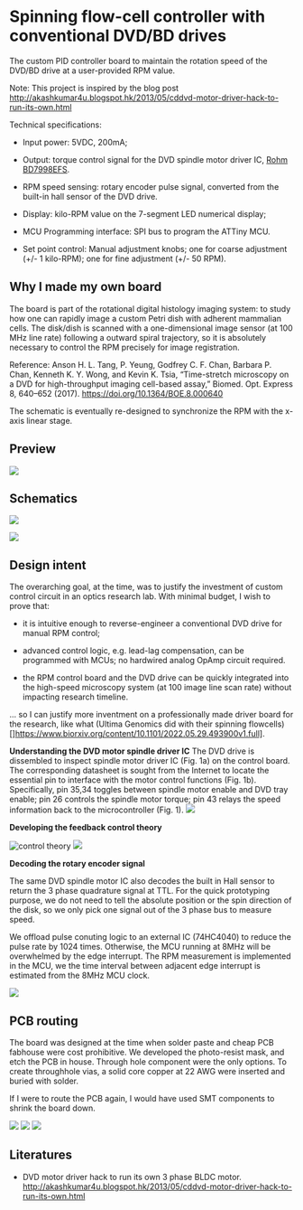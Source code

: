 # Spinning flow-cell controller with conventional DVD/BD drives

The custom PID controller board to maintain the rotation speed of the DVD/BD
drive at a user-provided RPM value.

Note: This project is inspired by the blog post
http://akashkumar4u.blogspot.hk/2013/05/cddvd-motor-driver-hack-to-run-its-own.html

Technical specifications:

* Input power: 5VDC, 200mA;

* Output: torque control signal for the DVD spindle motor driver IC, [Rohm BD7998EFS](datasheet/bd7956fs.djvu).

* RPM speed sensing: rotary encoder pulse signal, converted from the built-in hall sensor of the DVD drive.

* Display: kilo-RPM value on the 7-segment LED numerical display;

* MCU Programming interface: SPI bus to program the ATTiny MCU.

* Set point control: Manual adjustment knobs; one for coarse adjustment (+/- 1
  kilo-RPM); one for fine adjustment (+/- 50 RPM).

## Why I made my own board

The board is part of the rotational digital histology imaging system: to study how one can rapidly image a custom Petri dish with adherent mammalian cells. The disk/dish is scanned with a one-dimensional image sensor (at 100 MHz line rate) following a outward spiral trajectory, so it is absolutely necessary to control the RPM precisely for image registration.

Reference: Anson H. L. Tang, P. Yeung, Godfrey C. F. Chan, Barbara P. Chan, Kenneth K. Y. Wong, and Kevin K. Tsia, “Time-stretch microscopy on a DVD for high-throughput imaging cell-based assay,” Biomed. Opt. Express 8, 640–652 (2017). https://doi.org/10.1364/BOE.8.000640

The schematic is eventually re-designed to synchronize the RPM with the x-axis linear stage.

## Preview

![](drawing/preview.jpg)

## Schematics

![](drawing/dvd-speedControl.png)

![](drawing/SevenSeg-display.png)

## Design intent

The overarching goal, at the time, was to justify the investment of custom control circuit in an optics research lab. With minimal budget, I wish to prove that:

* it is intuitive enough to reverse-engineer a conventional DVD drive for manual RPM control;

* advanced control logic, e.g. lead-lag compensation, can be programmed with MCUs; no hardwired analog OpAmp circuit required.

* the RPM control board and the DVD drive can be quickly integrated into the high-speed microscopy system (at 100 image line scan rate) without impacting research timeline.

... so I can justify more inventment on a professionally made driver board for the research, like what (Ultima Genomics did with their spinning flowcells)[]https://www.biorxiv.org/content/10.1101/2022.05.29.493900v1.full].

**Understanding the DVD motor spindle driver IC** The DVD drive is dissembled to
inspect spindle motor driver IC (Fig. 1a) on the control board. The
corresponding datasheet is sought from the Internet to locate the essential pin
to interface with the motor control functions (Fig. 1b). Specifically, pin 35,34
toggles between spindle motor enable and DVD tray enable; pin 26 controls the
spindle motor torque; pin 43 relays the speed information back to the
microcontroller (Fig. 1). ![](drawing/motor-driver-ic.png)

**Developing the feedback control theory**

![control theory](drawing/control-theory.png)
![](drawing/feedback-control.png)

**Decoding the rotary encoder signal**

The same DVD spindle motor IC also decodes the built in Hall sensor to return
the 3 phase quadrature signal at TTL. For the quick prototyping purpose, we do
not need to tell the absolute position or the spin direction of the disk, so we
only pick one signal out of the 3 phase bus to measure speed.

We offload pulse conuting logic to an external IC (74HC4040) to reduce the pulse
rate by 1024 times. Otherwise, the MCU running at 8MHz will be overwhelmed by
the edge interrupt. The RPM measurement is implemented in the MCU, we the time
interval between adjacent edge interrupt is estimated from the 8MHz MCU clock.

![](drawing/FC_PIN.jpg)


## PCB routing

The board was designed at the time when solder paste and cheap PCB fabhouse were cost prohibitive. We developed the photo-resist mask, and etch the PCB in house.
Through hole component were the only options. To create throughhole vias, a solid core copper at 22 AWG were inserted and buried with solder.

If I were to route the PCB again, I would have used SMT components to shrink the board down.

![](drawing/pcb-routing.png)
![](drawing/pcb-top.png)
![](drawing/pcb-bottom.png)

## Literatures

* DVD motor driver hack to run its own 3 phase BLDC motor. http://akashkumar4u.blogspot.hk/2013/05/cddvd-motor-driver-hack-to-run-its-own.html